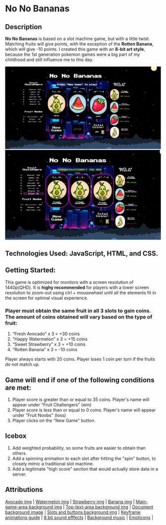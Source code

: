 # No No Bananas 

## Description
 **No No Bananas** is based on a slot machine game, but with a little twist. Matching fruits will give points, with the exception of the **Rotten Banana**, which will give -10 points. I created this game with an **8-bit art style**, because the 1st generation pokemon games were a big part of my childhood and still influence me to this day. 

 ![Initial Game state](/no-no-bananas/screenshots/game-screenshot.PNG?raw=true)
 ![Win Game State](/no-no-bananas/screenshots/game-win-screenshot.PNG?raw=true)

## Technologies Used: JavaScript, HTML, and CSS. 

## Getting Started: 

 This game is optimized for monitors with a screen resolution of 1440p(QHD).
 It is **highy recommended** for players with a lower screen resolution to zoom-out using ctrl + mousewheel until all the elements fit in the screen for optimal visual experience.

### Player must obtain the same fruit in all 3 slots to gain coins. The amount of coins obtained will vary based on the type of fruit: 
 1. “Fresh Avocado” x 3 = +30 coins 
 2. “Happy Watermelon” x 3 = +15 coins 
 3. “Sweet Strawberry” x 3 = +10 coins 
 4. “Rotten Banana” x 3 = -10 coins 

 Player always starts with 20 coins.
 Player loses 1 coin per turn if the fruits do not match up. 

## Game will end if one of the following conditions are met: 
 1. Player score is greater than or equal to 35 coins. Player's name will appear under "Fruit Challengers" (win) 
 2. Player score is less than or equal to 0 coins. Player's name will appear under "Fruit Noobs" (loss) 
 3. Player clicks on the "New Game" button.

## Icebox 
1. Add weighted probability, so some fruits are easier to obtain than others.
2. Add a spinning animation to each slot after hitting the "spin" button, to closely mimic a traditional slot machine.
3. Add a legitimate "high score" section that would actually store data in a server. 

## Attributions

 [Avocado img](https://img.freepik.com/premium-vector/avocado-pixel-characters-8-bit-fruit-vector-illustrations-game-assets-cross-stitch_614713-1170.jpg?w=2000) |
 [Watermelon img](https://img.freepik.com/premium-vector/8-bit-pixels-watermelon-slices-fruit-pixels-game-icons-illustration-stitch-cross-vector_614713-1187.jpg) |
 [Strawberry img](https://img.freepik.com/premium-vector/8-bit-pixel-strawberry-fruits-pixel-game-assets-cross-stitch-patterns-vector_614713-1185.jpg?w=2000) |
 [Banana img](https://ih1.redbubble.net/image.1269997801.9804/st,small,507x507-pad,600x600,f8f8f8.jpg) |
 [Main-game-area background img](https://wallpapers.com/images/hd/night-sky-8-bit-190cuporbadt1g4h.jpg) |
 [Top-text-area background img](https://i.pinimg.com/originals/e2/74/e1/e274e17933fea9ce7bcc67a186c781c6.gif) |
 [Document background image](https://wallpapers.com/images/hd/night-sky-8-bit-190cuporbadt1g4h.jpg) |
 [Slots and buttons background img](https://images.pond5.com/retro-8-bit-arcade-game-090060814_prevstill.jpeg) |
 [Keyframe animations guide](https://www.joshwcomeau.com/animation/keyframe-animations/) |
 [8 bit sound efffects](https://pixabay.com/sound-effects/search/8-bit/) |
 [Background music](https://freemusicarchive.org/genre/Chiptune/) |
 [Emoticons](https://fsymbols.com/emoticons/) |
